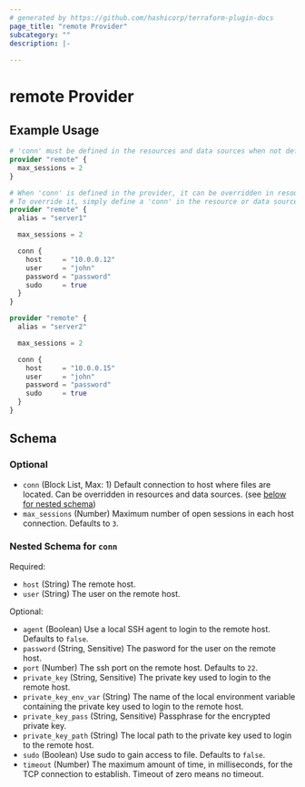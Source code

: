 ```yaml
---
# generated by https://github.com/hashicorp/terraform-plugin-docs
page_title: "remote Provider"
subcategory: ""
description: |-
  
---
```


# remote Provider



## Example Usage

```terraform
# 'conn' must be defined in the resources and data sources when not defined in the provider.
provider "remote" {
  max_sessions = 2
}

# When 'conn' is defined in the provider, it can be overridden in resources and data sources.
# To override it, simply define a 'conn' in the resource or data source.
provider "remote" {
  alias = "server1"

  max_sessions = 2

  conn {
    host     = "10.0.0.12"
    user     = "john"
    password = "password"
    sudo     = true
  }
}

provider "remote" {
  alias = "server2"

  max_sessions = 2

  conn {
    host     = "10.0.0.15"
    user     = "john"
    password = "password"
    sudo     = true
  }
}
```

<!-- schema generated by tfplugindocs -->
## Schema

### Optional

- `conn` (Block List, Max: 1) Default connection to host where files are located. Can be overridden in resources and data sources. (see [below for nested schema](#nestedblock--conn))
- `max_sessions` (Number) Maximum number of open sessions in each host connection. Defaults to `3`.

<a id="nestedblock--conn"></a>
### Nested Schema for `conn`

Required:

- `host` (String) The remote host.
- `user` (String) The user on the remote host.

Optional:

- `agent` (Boolean) Use a local SSH agent to login to the remote host. Defaults to `false`.
- `password` (String, Sensitive) The pasword for the user on the remote host.
- `port` (Number) The ssh port on the remote host. Defaults to `22`.
- `private_key` (String, Sensitive) The private key used to login to the remote host.
- `private_key_env_var` (String) The name of the local environment variable containing the private key used to login to the remote host.
- `private_key_pass` (String, Sensitive) Passphrase for the encrypted private key.
- `private_key_path` (String) The local path to the private key used to login to the remote host.
- `sudo` (Boolean) Use sudo to gain access to file. Defaults to `false`.
- `timeout` (Number) The maximum amount of time, in milliseconds, for the TCP connection to establish. Timeout of zero means no timeout.
